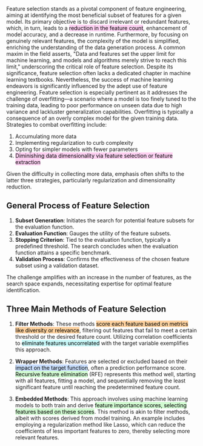 Feature selection stands as a pivotal component of feature engineering, aiming at identifying the most beneficial subset of features for a given model. Its primary objective is to discard irrelevant or redundant features, which, in turn, leads to a <mark style="background: #FFB8EBA6;">reduction in the feature count</mark>, enhancement of model accuracy, and a decrease in runtime. Furthermore, by focusing on genuinely relevant features, the complexity of the model is simplified, enriching the understanding of the data generation process. A common maxim in the field asserts, "Data and features set the upper limit for machine learning, and models and algorithms merely strive to reach this limit," underscoring the critical role of feature selection. Despite its significance, feature selection often lacks a dedicated chapter in machine learning textbooks. Nevertheless, the success of machine learning endeavors is significantly influenced by the adept use of feature engineering. Feature selection is especially pertinent as it addresses the challenge of overfitting—a scenario where a model is too finely tuned to the training data, leading to poor performance on unseen data due to high variance and lackluster generalization capabilities. Overfitting is typically a consequence of an overly complex model for the given training data. Strategies to combat overfitting include:

1. Accumulating more data
2. Implementing regularization to curb complexity
3. Opting for simpler models with fewer parameters
4. <mark style="background: #FFB8EBA6;">Diminishing data dimensionality via feature selection or feature extraction</mark>

Given the difficulty in collecting more data, emphasis often shifts to the latter three strategies, particularly regularization and dimensionality reduction.

## General Process of Feature Selection

1. **Subset Generation**: Initiates the search for potential feature subsets for the evaluation function.
2. **Evaluation Function**: Gauges the utility of the feature subsets.
3. **Stopping Criterion**: Tied to the evaluation function, typically a predefined threshold. The search concludes when the evaluation function attains a specific benchmark.
4. **Validation Process**: Confirms the effectiveness of the chosen feature subset using a validation dataset.

The challenge amplifies with an increase in the number of features, as the search space expands, necessitating expertise for optimal feature identification.

## Three Main Methods of Feature Selection

1. **Filter Methods**: These methods <mark style="background: #FFB86CA6;">score each feature based on metrics like diversity or relevance</mark>, filtering out features that fail to meet a certain threshold or the desired feature count. Utilizing correlation coefficients to <mark style="background: #ABF7F7A6;">eliminate features uncorrelated</mark> with the target variable exemplifies this approach.

2. **Wrapper Methods**: Features are selected or excluded based on their <mark style="background: #ADCCFFA6;">impact on the target function</mark>, often a prediction performance score. <mark style="background: #BBFABBA6;">Recursive feature elimination</mark> (RFE) represents this method well, starting with all features, fitting a model, and sequentially removing the least significant feature until reaching the predetermined feature count.

3. **Embedded Methods**: This approach involves using machine learning models to both train and derive <mark style="background: #BBFABBA6;">feature importance scores, selecting features based on these scores</mark>. This method is akin to filter methods, albeit with scores derived from model training. An example includes employing a regularization method like Lasso, which can reduce the coefficients of less important features to zero, thereby selecting more relevant features.
